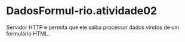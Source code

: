 # DadosFormul-rio.atividade02
Servidor HTTP e permita que ele saiba processar dados vindos de um formulário HTML.
